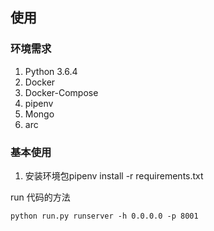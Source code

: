 ﻿## **使用**
### **环境需求**
1. Python 3.6.4
2. Docker
3. Docker-Compose
1. pipenv
2. Mongo
3. arc


### **基本使用**
1. 安装环境包pipenv install -r requirements.txt

run 代码的方法
```
python run.py runserver -h 0.0.0.0 -p 8001
```
